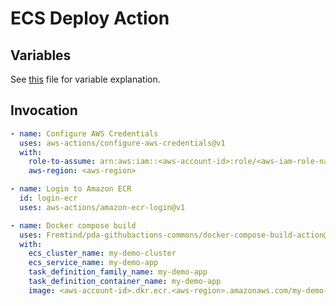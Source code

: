 # **ECS Deploy Action** #

## **Variables** ##

See [this](../.github/workflows/ecs-cd.yaml) file for variable explanation.

## **Invocation** ##

```yaml
- name: Configure AWS Credentials
  uses: aws-actions/configure-aws-credentials@v1
  with:
    role-to-assume: arn:aws:iam::<aws-account-id>:role/<aws-iam-role-name>
    aws-region: <aws-region>

- name: Login to Amazon ECR
  id: login-ecr
  uses: aws-actions/amazon-ecr-login@v1

- name: Docker compose build
  uses: Fremtind/pda-githubactions-commons/docker-compose-build-action@main
  with:
    ecs_cluster_name: my-demo-cluster
    ecs_service_name: my-demo-app
    task_definition_family_name: my-demo-app
    task_definition_container_name: my-demo-app
    image: <aws-account-id>.dkr.ecr.<aws-region>.amazonaws.com/my-demo-app
```